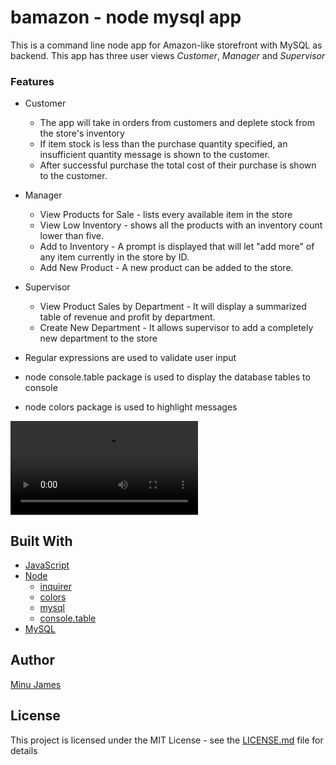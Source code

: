 # bamazon - node mysql app
This is a command line node app for Amazon-like storefront with MySQL as backend.
This app has three user views *Customer*, *Manager* and *Supervisor*

### Features
* Customer
  * The app will take in orders from customers and deplete stock from the store's inventory
  * If item stock is less than the purchase quantity specified, an insufficient quantity message is shown to the customer.
  * After successful purchase the total cost of their purchase is shown to the customer.
* Manager
  * View Products for Sale - lists every available item in the store
  * View Low Inventory - shows all the products with an inventory count lower than five.
  * Add to Inventory - A prompt is displayed that will let "add more" of any item currently in the store by ID.
  * Add New Product - A new product can be added to the store.
* Supervisor
  * View Product Sales by Department - It will display a summarized table of revenue and profit by department.
  * Create New Department - It allows supervisor to add a completely new department to the store

* Regular expressions are used to validate user input
* node console.table package is used to display the database tables to console
* node colors package is used to highlight messages


![Customer view](https://github.com/minujames/bamazon/blob/master/videos/customer.mov)


## Built With
* [JavaScript](https://www.javascript.com/)
* [Node](https://nodejs.org/en/)
  * [inquirer](https://www.npmjs.com/package/inquirer)
  * [colors](https://www.npmjs.com/package/colors)
  * [mysql](https://www.npmjs.com/package/node-mysql)
  * [console.table](https://www.npmjs.com/package/console.table)
* [MySQL](https://www.mysql.com/)

## Author
[Minu James](https://minujames.github.io/)

## License
This project is licensed under the MIT License - see the [LICENSE.md](LICENSE.md) file for details





